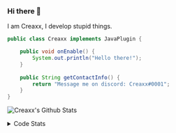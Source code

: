### Hi there 👋

I am Creaxx, I develop stupid things. 

```java
public class Creaxx implements JavaPlugin {

    public void onEnable() {
        System.out.println("Hello there!");
    }
    
    public String getContactInfo() {
        return "Message me on discord: Creaxx#0001";
    }
}
```

![Creaxx's Github Stats](https://github-readme-stats.vercel.app/api?username=CreaxxOG&show_icons=true&theme=dark&count_private=true)

<details>
  <summary>Code Stats</summary>

<!--START_SECTION:waka-->
![Code Time](http://img.shields.io/badge/Code%20Time-1%2C113%20hrs%2047%20mins-blue)

![Lines of code](https://img.shields.io/badge/From%20Hello%20World%20I%27ve%20Written-210%20lines%20of%20code-blue)

**🐱 My GitHub Data** 

> 🏆 521 Contributions in the Year 2023
 > 
> 📦 66.2 kB Used in GitHub's Storage 
 > 
> 🚫 Not Opted to Hire
 > 
> 📜 4 Public Repositories 
 > 
> 🔑 2 Private Repositories  
 > 
**I'm an Early 🐤** 

```text
🌞 Morning       90 commits       ██░░░░░░░░░░░░░░░░░░░░░░░   09.23 % 
🌆 Daytime      443 commits       ███████████░░░░░░░░░░░░░░   45.44 % 
🌃 Evening      425 commits       ███████████░░░░░░░░░░░░░░   43.59 % 
🌙 Night         17 commits       ░░░░░░░░░░░░░░░░░░░░░░░░░   01.74 % 

```
📅 **I'm Most Productive on Saturday** 

```text
Monday         114 commits       ███░░░░░░░░░░░░░░░░░░░░░░   11.69 % 
Tuesday        137 commits       ███░░░░░░░░░░░░░░░░░░░░░░   14.05 % 
Wednesday      117 commits       ███░░░░░░░░░░░░░░░░░░░░░░   12.00 % 
Thursday       121 commits       ███░░░░░░░░░░░░░░░░░░░░░░   12.41 % 
Friday          86 commits       ██░░░░░░░░░░░░░░░░░░░░░░░   08.82 % 
Saturday       241 commits       ██████░░░░░░░░░░░░░░░░░░░   24.72 % 
Sunday         159 commits       ████░░░░░░░░░░░░░░░░░░░░░   16.31 % 

```


📊 **This Week I Spent My Time On** 

```text
💬 Programming Languages: 
Java                     5 hrs 55 mins       ████████████████████████░   96.66 % 
Kotlin                   3 mins              ░░░░░░░░░░░░░░░░░░░░░░░░░   01.08 % 
XML                      3 mins              ░░░░░░░░░░░░░░░░░░░░░░░░░   01.03 % 
YAML                     3 mins              ░░░░░░░░░░░░░░░░░░░░░░░░░   01.01 % 
Markdown                 0 secs              ░░░░░░░░░░░░░░░░░░░░░░░░░   00.13 % 

🔥 Editors: 
IntelliJ                 6 hrs 7 mins        █████████████████████████   100.00 % 

```

**I Mostly Code in Java** 

```text
Java                     14 repos            ████████████████░░░░░░░░░   63.64 % 
Kotlin                   7 repos             ████████░░░░░░░░░░░░░░░░░   31.82 % 
EJS                      1 repo              █░░░░░░░░░░░░░░░░░░░░░░░░   04.55 % 

```



 Last Updated on 18/02/2023 12:35:02 UTC
<!--END_SECTION:waka-->
</details>
